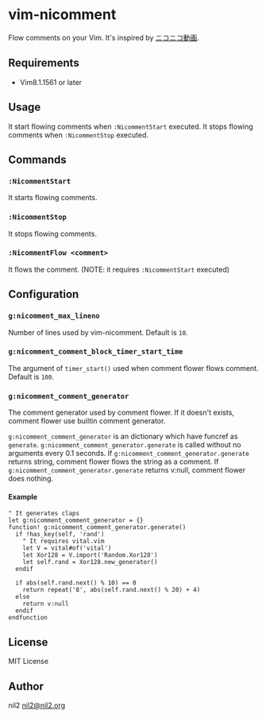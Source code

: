 vim-nicomment
=============

Flow comments on your Vim.
It's inspired by [ニコニコ動画](https://www.nicovideo.jp/).

Requirements
------------

- Vim8.1.1561 or later

Usage
-----

It start flowing comments when `:NicommentStart` executed.
It stops flowing comments when `:NicommentStop` executed.

Commands
--------

### `:NicommentStart`

It starts flowing comments.

### `:NicommentStop`

It stops flowing comments.

### `:NicommentFlow <comment>`

It flows the comment.
(NOTE: it requires `:NicommentStart` executed)

Configuration
-------------

### `g:nicomment_max_lineno`

Number of lines used by vim-nicomment.
Default is `10`.

### `g:nicomment_comment_block_timer_start_time`

The argument of `timer_start()` used when comment flower flows comment.
Default is `100`.

### `g:nicomment_comment_generator`

The comment generator used by comment flower.
If it doesn't exists, comment flower use builtin comment generator.

`g:nicomment_comment_generator` is an dictionary which have funcref as `generate`.
`g:nicomment_comment_generator.generate` is called without no arguments every 0.1 seconds.
If `g:nicomment_comment_generator.generate` returns string, comment flower flows the string as a comment.
If `g:nicomment_comment_generator.generate` returns v:null, comment flower does nothing.

#### Example

```vim
" It generates claps
let g:nicomment_comment_generator = {}
function! g:nicomment_comment_generator.generate()
  if !has_key(self, 'rand')
    " It requires vital.vim
    let V = vital#of('vital')
    let Xor128 = V.import('Random.Xor128')
    let self.rand = Xor128.new_generator()
  endif

  if abs(self.rand.next() % 10) == 0
    return repeat('8', abs(self.rand.next() % 20) + 4)
  else
    return v:null
  endif
endfunction
```

License
-------

MIT License

Author
------

nil2 <nil2@nil2.org>
